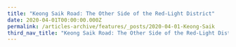 ```yaml
---
title: "Keong Saik Road: The Other Side of the Red-Light District"
date: 2020-04-01T00:00:00.000Z
permalink: /articles-archive/features/_posts/2020-04-01-Keong-Saik
third_nav_title: "Keong Saik Road: The Other Side of the Red-Light District"
---
```


<style>
table { 
	background-color: #e1deea;
	}
.infobox { 
  padding: 20px;
  margin: 20px;
  background: #e1deea
}
</style>